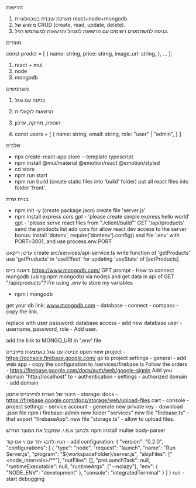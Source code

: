 דרישות:
1. מערכת עובדת בטכנולוגיות react+node+mongodb.
2. מימוש של CRUD (create, read, update, delete).
3. כניסה למשתמשים רשומים עם הרשאות למנהל והרשאות למשתמש רגיל.

מוצרים

const prodct = [
    {
        name: string,
        price: stirng,
        image_url: string,
    },
    ...
];

1. react + mui
2. node
3. mongodb

משתמשים
1. כניסה עם גוגל
2. הרשאות לוקאליות
3. הוספה, מחיקה, עדכון

4. const users = [
    {
        name: string,
        email: string,
        role: "user" | "admin",
    }
]


שלבים
- npx create-react-app store --template typescript
- npm install @mui/material @emotion/react @emotion/styled
- cd store
- npm run start
- npm run build (create static files into 'build' folder)
put all react files into folder 'front'. 

בניית שרת
- npm init -y (create package.json)
create file 'server.js'
- npm install express cors 
gpt - 'please create simple express hello world'
gpt - 'please serve react files from "./client/build"'
GET '/api/products' send the products list
add cors for allow react dev access to the server
bonus:
install 'dotenv', require('dontenv').config() and file '.env' with PORT=3001, and use process.env.PORT

עדכון ריקאט
create src/services/api-service.ts
write function of 'getProducts'
use 'getPruducts' in 'useEffect' for updating 'useState' of [setProducts] 

דאטה בייס:
https://www.mongodb.com/
GPT prompt - How to connect mongodb (using npm mongodb) via nodejs and get data in api of GET "/api/products"? i'm using .env to store my variables
- npm i mongodb

get your db link:
www.mongodb.com - database - connect - compass - copy the link.

replace <password> with user password:
database access - add new database user - username, password, role - Add user.

add the link to MONGO_URI in '.env' file


כניסה עם גוגל באמצעות פיירבייס:
open new project - https://console.firebase.google.com/
go to project settings - general - add web app - copy the configuration to /services/firebase.ts 
Follow the orders - https://firebase.google.com/docs/auth/web/google-signin
Add you domain "http://localhost" to - authentication - settings - authorized domain - add domain


חיבור של השרת לפיירבייס אחסון - storage:
docs - https://firebase.google.com/docs/storage/web/upload-files
cart - console - project settings - service account - generate new private key - download .json file
npm i firebase-admin
new folder "services"
new file "firebase.ts" - that export "firebaseApp".
new file "storage.ts" - allow to upload files.

לכתוב א.פ.י. שמקבל את המוצר החדש:
npm install multer body-parser



לדבג יחד עם וי אס קוד:
run - add configuration:
{
    "version": "0.2.0",
    "configurations": [
      {
        "type": "node",
        "request": "launch",
        "name": "Run Server.js",
        "program": "${workspaceFolder}/server.js",
        "skipFiles": ["<node_internals>/**"],
        "outFiles": [],
        "preLaunchTask": null,
        "runtimeExecutable": null,
        "runtimeArgs": ["--nolazy"],
        "env": {
          "NODE_ENV": "development"
        },
        "console": "integratedTerminal"
      }
    ]
  }
  run - start debugging 